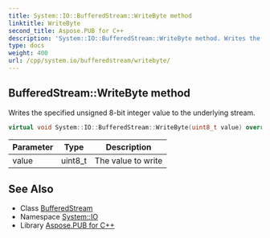 ```yaml
---
title: System::IO::BufferedStream::WriteByte method
linktitle: WriteByte
second_title: Aspose.PUB for C++
description: 'System::IO::BufferedStream::WriteByte method. Writes the specified unsigned 8-bit integer value to the underlying stream in C++.'
type: docs
weight: 400
url: /cpp/system.io/bufferedstream/writebyte/
---
```

## BufferedStream::WriteByte method


Writes the specified unsigned 8-bit integer value to the underlying stream.

```cpp
virtual void System::IO::BufferedStream::WriteByte(uint8_t value) override
```


| Parameter | Type | Description |
| --- | --- | --- |
| value | uint8_t | The value to write |

## See Also

* Class [BufferedStream](../)
* Namespace [System::IO](../../)
* Library [Aspose.PUB for C++](../../../)
